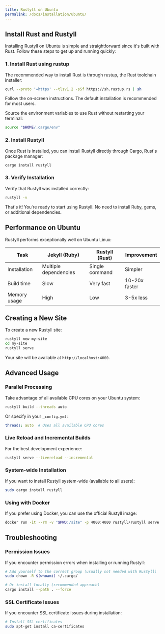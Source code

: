 ```yaml
---
title: Rustyll on Ubuntu
permalink: /docs/installation/ubuntu/
---
```


## Install Rust and Rustyll

Installing Rustyll on Ubuntu is simple and straightforward since it's built with Rust. Follow these steps to get up and running quickly:

### 1. Install Rust using rustup

The recommended way to install Rust is through rustup, the Rust toolchain installer:

```sh
curl --proto '=https' --tlsv1.2 -sSf https://sh.rustup.rs | sh
```

Follow the on-screen instructions. The default installation is recommended for most users.

Source the environment variables to use Rust without restarting your terminal:

```sh
source "$HOME/.cargo/env"
```

### 2. Install Rustyll

Once Rust is installed, you can install Rustyll directly through Cargo, Rust's package manager:

```sh
cargo install rustyll
```

### 3. Verify Installation

Verify that Rustyll was installed correctly:

```sh
rustyll -v
```

That's it! You're ready to start using Rustyll. No need to install Ruby, gems, or additional dependencies.

## Performance on Ubuntu

Rustyll performs exceptionally well on Ubuntu Linux:

| Task | Jekyll (Ruby) | Rustyll (Rust) | Improvement |
|------|---------------|----------------|-------------|
| Installation | Multiple dependencies | Single command | Simpler |
| Build time | Slow | Very fast | 10-20x faster |
| Memory usage | High | Low | 3-5x less |

## Creating a New Site

To create a new Rustyll site:

```sh
rustyll new my-site
cd my-site
rustyll serve
```

Your site will be available at `http://localhost:4000`.

## Advanced Usage

### Parallel Processing

Take advantage of all available CPU cores on your Ubuntu system:

```sh
rustyll build --threads auto
```

Or specify in your `_config.yml`:

```yaml
threads: auto  # Uses all available CPU cores
```

### Live Reload and Incremental Builds

For the best development experience:

```sh
rustyll serve --livereload --incremental
```

### System-wide Installation

If you want to install Rustyll system-wide (available to all users):

```sh
sudo cargo install rustyll
```

### Using with Docker

If you prefer using Docker, you can use the official Rustyll image:

```sh
docker run -it --rm -v "$PWD:/site" -p 4000:4000 rustyll/rustyll serve --host 0.0.0.0
```

## Troubleshooting

### Permission Issues

If you encounter permission errors when installing or running Rustyll:

```sh
# Add yourself to the correct group (usually not needed with Rustyll)
sudo chown -R $(whoami) ~/.cargo/

# Or install locally (recommended approach)
cargo install --path . --force
```

### SSL Certificate Issues

If you encounter SSL certificate issues during installation:

```sh
# Install SSL certificates
sudo apt-get install ca-certificates
```
